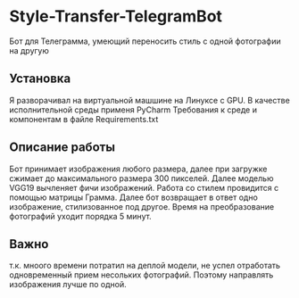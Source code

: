 # Style-Transfer-TelegramBot
Бот для Телеграмма, умеющий переносить стиль с одной фотографии на другую

## Установка 
Я разворачивал на виртуальной машшине на Линуксе с GPU. 
В качестве исполнительной среды применя PyCharm
Требования к среде и компонентам в файле Requirements.txt

## Описание работы
Бот принимает изображения любого размера,
далее при загружке сжимает до максимального размера 300 пикселей. 
Далее моделью VGG19 вычленяет фичи изображений.
Работа со стилем провидится с помощью матрицы Грамма.
Далее бот возвращает в ответ одно изображение, стилизованное под другое.
Время на преобразование фотографий уходит порядка 5 минут.

## Важно
т.к. мноого времени потратил на деплой модели, не успел отработать одновременный прием несольких фотографий.
Поэтому направлять изображения лучше по одной.


